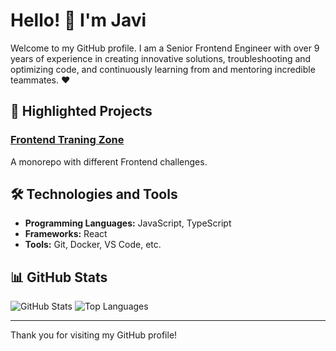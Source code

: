 # Hello! 👋 I'm Javi

Welcome to my GitHub profile. I am a Senior Frontend Engineer with over 9 years of experience in creating innovative solutions, troubleshooting and optimizing code, and continuously learning from and mentoring incredible teammates. ❤️

## 🚀 Highlighted Projects

### [Frontend Traning Zone](https://github.com/javihertz/frontend-training-zone)
A monorepo with different Frontend challenges.

## 🛠️ Technologies and Tools

- **Programming Languages:** JavaScript, TypeScript
- **Frameworks:** React
- **Tools:** Git, Docker, VS Code, etc.

## 📊 GitHub Stats

![GitHub Stats](https://github-readme-stats.vercel.app/api?username=javihertz&show_icons=true&theme=radical)
![Top Languages](https://github-readme-stats.vercel.app/api/top-langs/?username=javihertz&layout=compact&theme=radical)

---

Thank you for visiting my GitHub profile!
